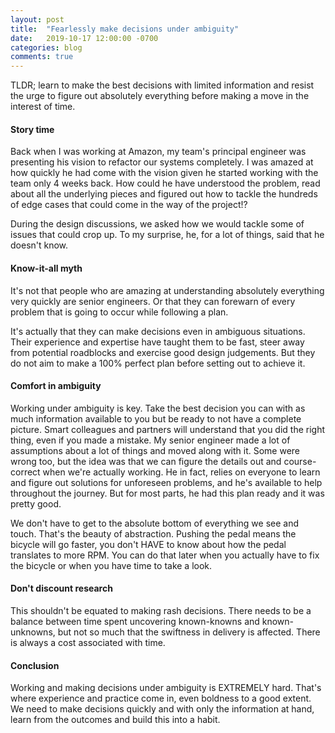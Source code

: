 ```yaml
---
layout: post
title:  "Fearlessly make decisions under ambiguity"
date:   2019-10-17 12:00:00 -0700
categories: blog
comments: true
---
```


TLDR; learn to make the best decisions with limited information and resist the urge to figure out absolutely everything before making a move in the interest of time.


#### Story time

Back when I was working at Amazon, my team's principal engineer was presenting his vision to refactor our systems completely. I was amazed at how quickly he had come with the vision given he started working with the team only 4 weeks back. How could he have understood the problem, read about all the underlying pieces and figured out how to tackle the hundreds of edge cases that could come in the way of the project!?

During the design discussions, we asked how we would tackle some of issues that could crop up. To my surprise, he, for a lot of things, said that he doesn't know.

#### Know-it-all myth

It's not that people who are amazing at understanding absolutely everything very quickly are senior engineers. Or that they can forewarn of every problem that is going to occur while following a plan. 

It's actually that they can make decisions even in ambiguous situations. Their experience and expertise have taught them to be fast, steer away from potential roadblocks and exercise good design judgements. But they do not aim to make a 100% perfect plan before setting out to achieve it. 

#### Comfort in ambiguity

Working under ambiguity is key. Take the best decision you can with as much information available to you but be ready to not have a complete picture. Smart colleagues and partners will understand that you did the right thing, even if you made a mistake. My senior engineer made a lot of assumptions about a lot of things and moved along with it. Some were wrong too, but the idea was that we can figure the details out and course-correct when we're actually working. He in fact, relies on everyone to learn and figure out solutions for unforeseen problems, and he's available to help throughout the journey. But for most parts, he had this plan ready and it was pretty good.

We don't have to get to the absolute bottom of everything we see and touch. That's the beauty of abstraction. Pushing the pedal means the bicycle will go faster, you don't HAVE to know about how the pedal translates to more RPM. You can do that later when you actually have to fix the bicycle or when you have time to take a look.

#### Don't discount research

This shouldn't be equated to making rash decisions. There needs to be a balance between time spent uncovering known-knowns and known-unknowns, but not so much that the swiftness in delivery is affected. There is always a cost associated with time. 

#### Conclusion 

Working and making decisions under ambiguity is EXTREMELY hard. That's where experience and practice come in, even boldness to a good extent. We need to make decisions quickly and with only the information at hand, learn from the outcomes and build this into a habit. 
